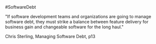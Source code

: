 #SoftwareDebt

"If software development teams and organizations are going to manage software debt, they must strike a balance between feature delivery for business gain and changeable software for the long haul."

Chris Sterling, Managing Software Debt, p13